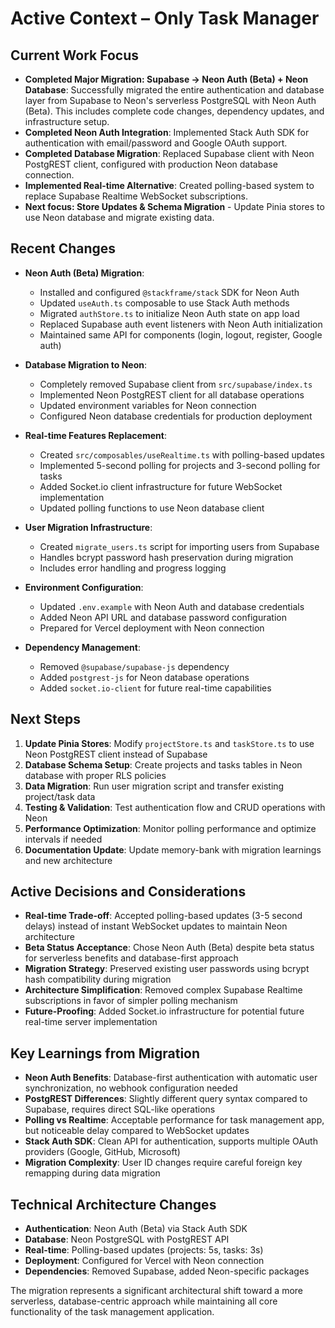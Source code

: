 # Active Context – Only Task Manager

## Current Work Focus

- **Completed Major Migration: Supabase → Neon Auth (Beta) + Neon Database**: Successfully migrated the entire authentication and database layer from Supabase to Neon's serverless PostgreSQL with Neon Auth (Beta). This includes complete code changes, dependency updates, and infrastructure setup.
- **Completed Neon Auth Integration**: Implemented Stack Auth SDK for authentication with email/password and Google OAuth support.
- **Completed Database Migration**: Replaced Supabase client with Neon PostgREST client, configured with production Neon database connection.
- **Implemented Real-time Alternative**: Created polling-based system to replace Supabase Realtime WebSocket subscriptions.
- **Next focus: Store Updates & Schema Migration** - Update Pinia stores to use Neon database and migrate existing data.

## Recent Changes

- **Neon Auth (Beta) Migration**:
  - Installed and configured `@stackframe/stack` SDK for Neon Auth
  - Updated `useAuth.ts` composable to use Stack Auth methods
  - Migrated `authStore.ts` to initialize Neon Auth state on app load
  - Replaced Supabase auth event listeners with Neon Auth initialization
  - Maintained same API for components (login, logout, register, Google auth)

- **Database Migration to Neon**:
  - Completely removed Supabase client from `src/supabase/index.ts`
  - Implemented Neon PostgREST client for all database operations
  - Updated environment variables for Neon connection
  - Configured Neon database credentials for production deployment

- **Real-time Features Replacement**:
  - Created `src/composables/useRealtime.ts` with polling-based updates
  - Implemented 5-second polling for projects and 3-second polling for tasks
  - Added Socket.io client infrastructure for future WebSocket implementation
  - Updated polling functions to use Neon database client

- **User Migration Infrastructure**:
  - Created `migrate_users.ts` script for importing users from Supabase
  - Handles bcrypt password hash preservation during migration
  - Includes error handling and progress logging

- **Environment Configuration**:
  - Updated `.env.example` with Neon Auth and database credentials
  - Added Neon API URL and database password configuration
  - Prepared for Vercel deployment with Neon connection

- **Dependency Management**:
  - Removed `@supabase/supabase-js` dependency
  - Added `postgrest-js` for Neon database operations
  - Added `socket.io-client` for future real-time capabilities

## Next Steps

1. **Update Pinia Stores**: Modify `projectStore.ts` and `taskStore.ts` to use Neon PostgREST client instead of Supabase
2. **Database Schema Setup**: Create projects and tasks tables in Neon database with proper RLS policies
3. **Data Migration**: Run user migration script and transfer existing project/task data
4. **Testing & Validation**: Test authentication flow and CRUD operations with Neon
5. **Performance Optimization**: Monitor polling performance and optimize intervals if needed
6. **Documentation Update**: Update memory-bank with migration learnings and new architecture

## Active Decisions and Considerations

- **Real-time Trade-off**: Accepted polling-based updates (3-5 second delays) instead of instant WebSocket updates to maintain Neon architecture
- **Beta Status Acceptance**: Chose Neon Auth (Beta) despite beta status for serverless benefits and database-first approach
- **Migration Strategy**: Preserved existing user passwords using bcrypt hash compatibility during migration
- **Architecture Simplification**: Removed complex Supabase Realtime subscriptions in favor of simpler polling mechanism
- **Future-Proofing**: Added Socket.io infrastructure for potential future real-time server implementation

## Key Learnings from Migration

- **Neon Auth Benefits**: Database-first authentication with automatic user synchronization, no webhook configuration needed
- **PostgREST Differences**: Slightly different query syntax compared to Supabase, requires direct SQL-like operations
- **Polling vs Realtime**: Acceptable performance for task management app, but noticeable delay compared to WebSocket updates
- **Stack Auth SDK**: Clean API for authentication, supports multiple OAuth providers (Google, GitHub, Microsoft)
- **Migration Complexity**: User ID changes require careful foreign key remapping during data migration

## Technical Architecture Changes

- **Authentication**: Neon Auth (Beta) via Stack Auth SDK
- **Database**: Neon PostgreSQL with PostgREST API
- **Real-time**: Polling-based updates (projects: 5s, tasks: 3s)
- **Deployment**: Configured for Vercel with Neon connection
- **Dependencies**: Removed Supabase, added Neon-specific packages

The migration represents a significant architectural shift toward a more serverless, database-centric approach while maintaining all core functionality of the task management application.
